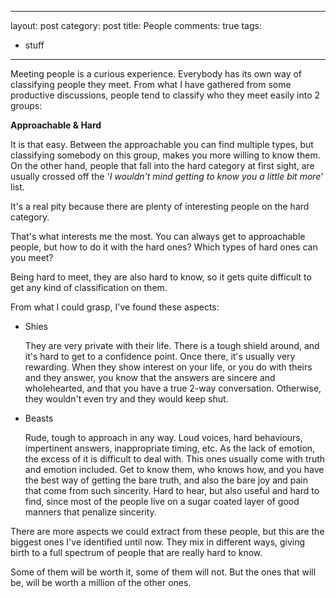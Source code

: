 
---
layout: post
category: post
title: People
comments: true
tags:
  - stuff
---

Meeting people is a curious experience. Everybody has its own way of
classifying people they meet. From what I have gathered from some productive
discussions, people tend to classify who they meet easily into 2 groups:

**Approachable & Hard**

It is that easy. Between the approachable you can find multiple types, but
classifying somebody on this group, makes you more willing to know them. On the
other hand, people that fall into the hard category at first sight, are usually
crossed off the '*I wouldn't mind getting to know you a little bit more*' list.

It's a real pity because there are plenty of interesting people on the hard
category.

That's what interests me the most. You can always get to approachable people,
but how to do it with the hard ones? Which types of hard ones can you meet?

Being hard to meet, they are also hard to know, so it gets quite difficult to
get any kind of classification on them.

From what I could grasp, I've found these aspects:

* Shies  

  They are very private with their life. There is a tough shield around, and
  it's hard to get to a confidence point. 
  Once there, it's usually very rewarding. When they show interest on
  your life, or you do with theirs and they answer, you know that the answers
  are sincere and wholehearted, and that you have a true 2-way conversation.
  Otherwise, they wouldn't even try and they would keep shut.


* Beasts  

  Rude, tough to approach in any way. Loud voices, hard behaviours, impertinent
  answers, inappropriate timing, etc. As the lack of emotion, the excess of it
  is difficult to deal with. This ones usually come with truth and emotion
  included. Get to know them, who knows how, and you have the best way of
  getting the bare truth, and also the bare joy and pain that come from such
  sincerity. Hard to hear, but also useful and hard to find, since most of
  the people live on a sugar coated layer of good manners that penalize
  sincerity.

There are more aspects we could extract from these people, but this are the
biggest ones I've identified until now. They mix in different ways, giving
birth to a full spectrum of people that are really hard to know.

Some of them will be worth it, some of them will not. But the ones that will
be, will be worth a million of the other ones.



